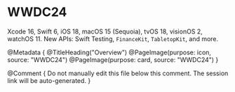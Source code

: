# WWDC24

Xcode 16, Swift 6, iOS 18, macOS 15 (Sequoia), tvOS 18, visionOS 2, watchOS 11.
New APIs: Swift Testing, ``FinanceKit``, ``TabletopKit``, and more. 

@Metadata {
   @TitleHeading("Overview")
   @PageImage(purpose: icon, source: "WWDC24")
   @PageImage(purpose: card, source: "WWDC24")
}

@Comment { Do not manually edit this file below this comment. The session link will be auto-generated. }
